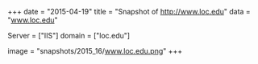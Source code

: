 
+++
date = "2015-04-19"
title = "Snapshot of http://www.loc.edu"
data = "www.loc.edu"

Server = ["IIS"]
domain = ["loc.edu"]

  image = "snapshots/2015_16/www.loc.edu.png"
+++
#
